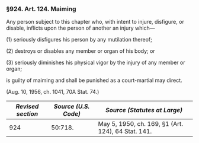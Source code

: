 ### §924. Art. 124. Maiming ###

Any person subject to this chapter who, with intent to injure, disfigure, or disable, inflicts upon the person of another an injury which—

(1) seriously disfigures his person by any mutilation thereof;

(2) destroys or disables any member or organ of his body; or

(3) seriously diminishes his physical vigor by the injury of any member or organ;

is guilty of maiming and shall be punished as a court-martial may direct.

(Aug. 10, 1956, ch. 1041, 70A Stat. 74.)

|*Revised section*|*Source (U.S. Code)*|           *Source (Statutes at Large)*           |
|-----------------|--------------------|--------------------------------------------------|
|       924       |      50:718.       |May 5, 1950, ch. 169, §1 (Art. 124), 64 Stat. 141.|